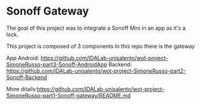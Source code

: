 # Sonoff Gateway
The goal of this project was to integrate a Sonoff Mini in an app as it's a lock.

This project is composed of 3 components
In this repo there is the gateway

App Android: https://github.com/IDALab-unisalento/wot-project-SimoneRusso-part3-Sonoff-AndroidApp
Backend: https://github.com/IDALab-unisalento/wot-project-SimoneRusso-part2-Sonoff-Backend

More ditails:https://github.com/IDALab-unisalento/wot-project-SimoneRusso-part1-Sonoff-gateway/README.md

